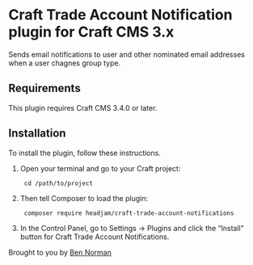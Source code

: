 # Craft Trade Account Notification plugin for Craft CMS 3.x

Sends email notifications to user and other nominated email addresses when a user chagnes group type.

## Requirements

This plugin requires Craft CMS 3.4.0 or later.

## Installation

To install the plugin, follow these instructions.

1. Open your terminal and go to your Craft project:

        cd /path/to/project

2. Then tell Composer to load the plugin:

        composer require headjam/craft-trade-account-notifications

3. In the Control Panel, go to Settings → Plugins and click the “Install” button for Craft Trade Account Notifications.

Brought to you by [Ben Norman](https://www.headjam.com.au)